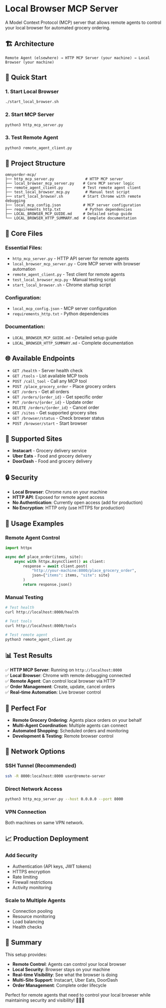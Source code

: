 # Local Browser MCP Server

A Model Context Protocol (MCP) server that allows remote agents to control your local browser for automated grocery ordering.

## 🏗️ Architecture

```
Remote Agent (elsewhere) → HTTP MCP Server (your machine) → Local Browser (your machine)
```

## 🚀 Quick Start

### 1. Start Local Browser
```bash
./start_local_browser.sh
```

### 2. Start MCP Server
```bash
python3 http_mcp_server.py
```

### 3. Test Remote Agent
```bash
python3 remote_agent_client.py
```

## 📁 Project Structure

```
omnyorder-mcp/
├── http_mcp_server.py              # HTTP MCP server
├── local_browser_mcp_server.py    # Core MCP server logic
├── remote_agent_client.py         # Test remote agent client
├── test_local_browser_mcp.py       # Manual test script
├── start_local_browser.sh         # Start Chrome with remote debugging
├── local_mcp_config.json          # MCP server configuration
├── requirements_http.txt           # Python dependencies
├── LOCAL_BROWSER_MCP_GUIDE.md     # Detailed setup guide
└── LOCAL_BROWSER_HTTP_SUMMARY.md  # Complete documentation
```

## 🔧 Core Files

### **Essential Files:**
- `http_mcp_server.py` - HTTP API server for remote agents
- `local_browser_mcp_server.py` - Core MCP server with browser automation
- `remote_agent_client.py` - Test client for remote agents
- `test_local_browser_mcp.py` - Manual testing script
- `start_local_browser.sh` - Chrome startup script

### **Configuration:**
- `local_mcp_config.json` - MCP server configuration
- `requirements_http.txt` - Python dependencies

### **Documentation:**
- `LOCAL_BROWSER_MCP_GUIDE.md` - Detailed setup guide
- `LOCAL_BROWSER_HTTP_SUMMARY.md` - Complete documentation

## 🌐 Available Endpoints

- `GET /health` - Server health check
- `GET /tools` - List available MCP tools
- `POST /call_tool` - Call any MCP tool
- `POST /place_grocery_order` - Place grocery orders
- `GET /orders` - Get all orders
- `GET /orders/{order_id}` - Get specific order
- `PUT /orders/{order_id}` - Update order
- `DELETE /orders/{order_id}` - Cancel order
- `GET /sites` - Get supported grocery sites
- `GET /browser/status` - Check browser status
- `POST /browser/start` - Start browser

## 🛒 Supported Sites

- **Instacart** - Grocery delivery service
- **Uber Eats** - Food and grocery delivery  
- **DoorDash** - Food and grocery delivery

## 🔒 Security

- **Local Browser**: Chrome runs on your machine
- **HTTP API**: Exposed for remote agent access
- **No Authentication**: Currently open access (add for production)
- **No Encryption**: HTTP only (use HTTPS for production)

## 🚀 Usage Examples

### Remote Agent Control
```python
import httpx

async def place_order(items, site):
    async with httpx.AsyncClient() as client:
        response = await client.post(
            "http://your-machine:8000/place_grocery_order",
            json={"items": items, "site": site}
        )
        return response.json()
```

### Manual Testing
```bash
# Test health
curl http://localhost:8000/health

# Test tools
curl http://localhost:8000/tools

# Test remote agent
python3 remote_agent_client.py
```

## 📊 Test Results

✅ **HTTP MCP Server**: Running on `http://localhost:8000`  
✅ **Local Browser**: Chrome with remote debugging connected  
✅ **Remote Agent**: Can control local browser via HTTP  
✅ **Order Management**: Create, update, cancel orders  
✅ **Real-time Automation**: Live browser control  

## 🎯 Perfect For

- **Remote Grocery Ordering**: Agents place orders on your behalf
- **Multi-Agent Coordination**: Multiple agents can connect
- **Automated Shopping**: Scheduled orders and monitoring
- **Development & Testing**: Remote browser control

## 🔧 Network Options

### SSH Tunnel (Recommended)
```bash
ssh -R 8000:localhost:8000 user@remote-server
```

### Direct Network Access
```bash
python3 http_mcp_server.py --host 0.0.0.0 --port 8000
```

### VPN Connection
Both machines on same VPN network.

## 📈 Production Deployment

### Add Security
- Authentication (API keys, JWT tokens)
- HTTPS encryption
- Rate limiting
- Firewall restrictions
- Activity monitoring

### Scale to Multiple Agents
- Connection pooling
- Resource monitoring
- Load balancing
- Health checks

## 🎉 Summary

This setup provides:
- **Remote Control**: Agents can control your local browser
- **Local Security**: Browser stays on your machine
- **Real-time Visibility**: See what the browser is doing
- **Multi-Site Support**: Instacart, Uber Eats, DoorDash
- **Order Management**: Complete order lifecycle

Perfect for remote agents that need to control your local browser while maintaining security and visibility! 🛒🌐✨